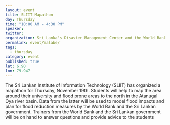 ```yaml
---
layout: event
title: SLIIT Mapathon
day: Thursday
time: "10:00 AM - 4:30 PM"
speaker: 
twitter: 
organization: Sri Lanka's Disaster Management Center and the World Bank's Global Facility for Disaster Reduction and Recovery (GFDRR)
permalink: event/malabe/
tags: 
  - thursday
category: event
published: true
lat: 6.90
lon: 79.947
---
```


The Sri Lankan Institute of Information Technology (SLIIT) has organized a mapathon for Thursday, November 19th. Students will help to map the area around their university and flood prone areas to the north in the Atanugal Oya river basin. Data from the latter will be used to model flood impacts and plan for flood reduction measures by the World Bank and the Sri Lankan government. Trainers from the World Bank and the Sri Lankan government will be on hand to answer questions and provide advice to the students


